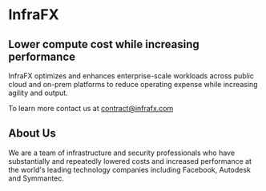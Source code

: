 
# InfraFX

## Lower compute cost while increasing performance 

InfraFX optimizes and enhances enterprise-scale workloads across public cloud and on-prem platforms to reduce operating expense while increasing agility and output. 

To learn more contact us at contract@infrafx.com 

## About Us 

We are a team of infrastructure and security professionals who have substantially and repeatedly lowered costs and increased performance at the world's leading technology companies including Facebook, Autodesk and Symmantec. 
